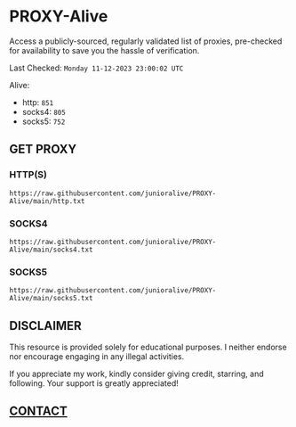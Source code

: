 # PROXY-Alive

Access a publicly-sourced, regularly validated list of proxies, pre-checked for availability to save you the hassle of verification.

Last Checked: `Monday 11-12-2023 23:00:02 UTC`

Alive:
- http: `851`
- socks4: `805`
- socks5: `752`

## GET PROXY

### HTTP(S)

```https://raw.githubusercontent.com/junioralive/PROXY-Alive/main/http.txt```

### SOCKS4

```https://raw.githubusercontent.com/junioralive/PROXY-Alive/main/socks4.txt```

### SOCKS5

```https://raw.githubusercontent.com/junioralive/PROXY-Alive/main/socks5.txt```

## DISCLAIMER

This resource is provided solely for educational purposes. I neither endorse nor encourage engaging in any illegal activities.

If you appreciate my work, kindly consider giving credit, starring, and following. Your support is greatly appreciated! 

## [CONTACT](https://t.me/TheJuniorAlive)
